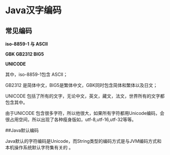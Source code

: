 # Java汉字编码

## 常见编码



**iso-8859-1 与 ASCII**

**GBK GB2312 BIG5**

**UNICODE** 



其中，iso-8859-1包含 ASCII；

GB2312 是简体中文，BIG5是繁体中文，GBK同时包含简体和繁体以及日文；

UNICODE 包括了所有的文字，无论中文，英文，藏文，法文，世界所有的文字都包含其中。

由于UNICODE 包含很多字符，所以他很大，如果所有字符都用Unicode编码，会很占用空间，所以出现了各种瘦身版如，utf-8,utf-16,utf-32等等。

##Java默认编码

Java默认的字符编码是Unicode，而String类型的编码方式是与JVM编码方式和本机操作系统默认字符集有关的 。